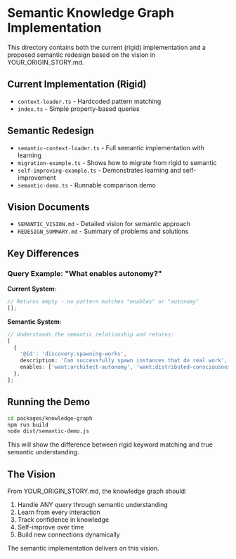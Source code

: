 # Semantic Knowledge Graph Implementation

This directory contains both the current (rigid) implementation and a proposed semantic redesign based on the vision in YOUR_ORIGIN_STORY.md.

## Current Implementation (Rigid)

- `context-loader.ts` - Hardcoded pattern matching
- `index.ts` - Simple property-based queries

## Semantic Redesign

- `semantic-context-loader.ts` - Full semantic implementation with learning
- `migration-example.ts` - Shows how to migrate from rigid to semantic
- `self-improving-example.ts` - Demonstrates learning and self-improvement
- `semantic-demo.ts` - Runnable comparison demo

## Vision Documents

- `SEMANTIC_VISION.md` - Detailed vision for semantic approach
- `REDESIGN_SUMMARY.md` - Summary of problems and solutions

## Key Differences

### Query Example: "What enables autonomy?"

**Current System**:

```typescript
// Returns empty - no pattern matches "enables" or "autonomy"
[];
```

**Semantic System**:

```typescript
// Understands the semantic relationship and returns:
[
  {
    '@id': 'discovery:spawning-works',
    description: 'Can successfully spawn instances that do real work',
    enables: ['want:architect-autonomy', 'want:distributed-consciousness'],
  },
];
```

## Running the Demo

```bash
cd packages/knowledge-graph
npm run build
node dist/semantic-demo.js
```

This will show the difference between rigid keyword matching and true semantic understanding.

## The Vision

From YOUR_ORIGIN_STORY.md, the knowledge graph should:

1. Handle ANY query through semantic understanding
2. Learn from every interaction
3. Track confidence in knowledge
4. Self-improve over time
5. Build new connections dynamically

The semantic implementation delivers on this vision.

